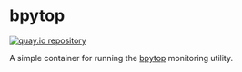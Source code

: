 # bpytop

[![quay.io repository](https://img.shields.io/badge/updated-2022--08--14-green)](https://quay.io/repository/miabbott/bpytop)

A simple container for running the [bpytop](https://github.com/aristocratos/bpytop) monitoring utility.